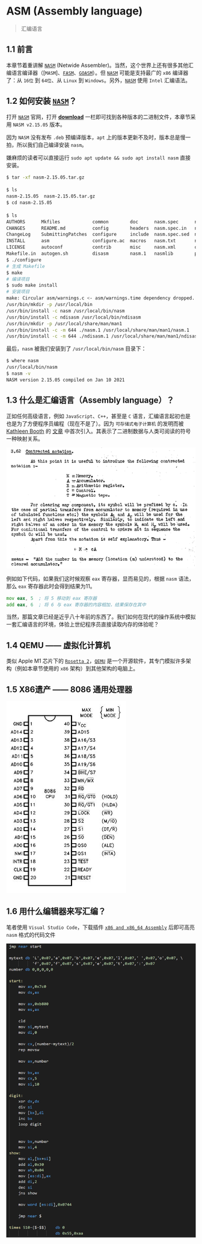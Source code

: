# ASM (Assembly language)

> 汇编语言

## 1.1 前言

本章节着重讲解 [`NASM`] (Netwide Assembler)。当然，这个世界上还有很多其他汇编语言编译器（[`MASM`]、[`FASM`]、[`GOASM`]）。但 [`NASM`] 可能是支持最广的 `x86` 编译器了：从 `16位` 到 `64位`、从 `Linux` 到 `Windows`。另外，[`NASM`] 使用 `Intel` 汇编语法。

## 1.2 如何安装 [`NASM`]？

打开 [`NASM`] 官网，打开 [**download**](https://www.nasm.us/pub/nasm/releasebuilds) 一栏即可找到各种版本的二进制文件，本章节采用 `NASM v2.15.05` 版本。

因为 `NASM` 没有发布 `.deb` 预编译版本，`apt` 上的版本更新不及时，版本总是慢一拍，所以我们自己编译安装 `nasm`。

嫌麻烦的读者可以直接运行 `sudo apt update && sudo apt install nasm` 直接安装。

```zsh
$ tar -xf nasm-2.15.05.tar.gz

$ ls
nasm-2.15.05  nasm-2.15.05.tar.gz
$ cd nasm-2.15.05

$ ls
AUTHORS      Mkfiles            common        doc      nasm.spec      ndisasm.1    rdoff    version.h
CHANGES      README.md          config        headers  nasm.spec.in   ndisasm.txt  stdlib   version.mac
ChangeLog    SubmittingPatches  configure     include  nasm.spec.sed  ndisasm.xml  test     version.mak
INSTALL      asm                configure.ac  macros   nasm.txt       nsis         tools    version.pl
LICENSE      autoconf           contrib       misc     nasm.xml       output       travis   version.sed
Makefile.in  autogen.sh         disasm        nasm.1   nasmlib        perllib      version  x86
$ ./configure
# 生成 Makefile
$ make
# 编译项目
$ sudo make install
# 安装项目
make: Circular asm/warnings.c <- asm/warnings.time dependency dropped.
/usr/bin/mkdir -p /usr/local/bin
/usr/bin/install -c nasm /usr/local/bin/nasm
/usr/bin/install -c ndisasm /usr/local/bin/ndisasm
/usr/bin/mkdir -p /usr/local/share/man/man1
/usr/bin/install -c -m 644 ./nasm.1 /usr/local/share/man/man1/nasm.1
/usr/bin/install -c -m 644 ./ndisasm.1 /usr/local/share/man/man1/ndisasm.1
```

最后，`nasm` 被我们安装到了 `/usr/local/bin/nasm` 目录下：

```zsh
$ where nasm
/usr/local/bin/nasm
$ nasm -v
NASM version 2.15.05 compiled on Jan 10 2021
```

## 1.3 什么是汇编语言（Assembly language）？

正如任何高级语言，例如 `JavaScript`、`C++`，甚至是 `C` 语言，汇编语言起初也是也是为了方便程序员编程（现在不是了）。因为 `可存储式电子计算机` 的发明而被 [Kathleen Booth] 的 [文章](http://mt-archive.info/Booth-1947.pdf) 中首次引入。其表示了二进制数据与人类可阅读的符号一种映射关系。

![Kathleen Booth 于1947年的文章中首次引入汇编语言的概念](../../images/booth-1947.png)

例如如下代码，如果我们这时候观察 `eax` 寄存器，显而易见的，根据 `nasm` 语法，那么 `eax` 寄存器此时会得到结果为11。

```asm
mov eax, 5  ; 将 5 移动到 eax 寄存器
add eax, 6  ; 将 6 与 eax 寄存器的内容相加，结果保存在其中
```

当然，那篇文章已经是近乎八十年前的东西了。我们如何在现代的操作系统中模拟一套汇编语言的环境，体验上世纪程序员直接读取内存的体验呢？

## 1.4 QEMU —— 虚拟化计算机

类似 Apple M1 芯片下的 [`Rosetta 2`]，[`QEMU`] 是一个开源软件，其专门模拟许多架构（例如本章节使用的 `x86` 架构）到其他架构的电脑上。

## 1.5 X86遗产 —— 8086 通用处理器

![8086处理器引脚](../../images/intel-8086.jfif)

## 1.6 用什么编辑器来写汇编？

笔者使用 `Visual Studio Code`，下载插件 [`x86 and x86_64 Assembly`] 后即可高亮 `nasm` 格式的代码文件

![NASM代码文件在 VS Code 下的高亮](../../images/vscode-nasm-highlight.png)

[`NASM`]: https://www.nasm.us/

[`FASM`]: https://flatassembler.net/

[`GOASM`]: http://www.godevtool.com/

[Kathleen Booth]: https://en.wikipedia.org/wiki/Kathleen_Booth

[`Rosetta 2`]: https://developer.apple.com/documentation/apple_silicon/about_the_rosetta_translation_environment

[`QEMU`]: https://www.qemu.org/

[`x86 and x86_64 Assembly`]: https://marketplace.visualstudio.com/items?itemName=13xforever.language-x86-64-assembly
